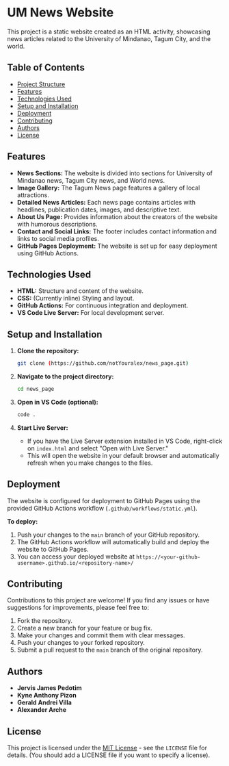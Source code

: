 # UM News Website

This project is a static website created as an HTML activity, showcasing news articles related to the University of Mindanao, Tagum City, and the world.

## Table of Contents

*   [Project Structure](#project-structure)
*   [Features](#features)
*   [Technologies Used](#technologies-used)
*   [Setup and Installation](#setup-and-installation)
*   [Deployment](#deployment)
*   [Contributing](#contributing)
*   [Authors](#authors)
*   [License](#license)

## Features

*   **News Sections:**  The website is divided into sections for University of Mindanao news, Tagum City news, and World news.
*   **Image Gallery:** The Tagum News page features a gallery of local attractions.
*   **Detailed News Articles:** Each news page contains articles with headlines, publication dates, images, and descriptive text.
*   **About Us Page:**  Provides information about the creators of the website with humorous descriptions.
*   **Contact and Social Links:** The footer includes contact information and links to social media profiles.
*   **GitHub Pages Deployment:**  The website is set up for easy deployment using GitHub Actions.

## Technologies Used

*   **HTML:** Structure and content of the website.
*   **CSS:** (Currently inline) Styling and layout.
*   **GitHub Actions:** For continuous integration and deployment.
*   **VS Code Live Server:** For local development server.

## Setup and Installation

1. **Clone the repository:**

    ```bash
    git clone (https://github.com/notYouralex/news_page.git)
    ```

2. **Navigate to the project directory:**

    ```bash
    cd news_page
    ```

3. **Open in VS Code (optional):**

    ```bash
    code .
    ```

4. **Start Live Server:**
    *   If you have the Live Server extension installed in VS Code, right-click on `index.html` and select "Open with Live Server."
    *   This will open the website in your default browser and automatically refresh when you make changes to the files.

## Deployment

The website is configured for deployment to GitHub Pages using the provided GitHub Actions workflow (`.github/workflows/static.yml`).

**To deploy:**

1. Push your changes to the `main` branch of your GitHub repository.
2. The GitHub Actions workflow will automatically build and deploy the website to GitHub Pages.
3. You can access your deployed website at `https://<your-github-username>.github.io/<repository-name>/`

## Contributing

Contributions to this project are welcome! If you find any issues or have suggestions for improvements, please feel free to:

1. Fork the repository.
2. Create a new branch for your feature or bug fix.
3. Make your changes and commit them with clear messages.
4. Push your changes to your forked repository.
5. Submit a pull request to the `main` branch of the original repository.

## Authors

*   **Jervis James Pedotim**
*   **Kyne Anthony Pizon**
*   **Gerald Andrei Villa**
*   **Alexander Arche**

## License

This project is licensed under the [MIT License](LICENSE) - see the `LICENSE` file for details. (You should add a LICENSE file if you want to specify a license).
